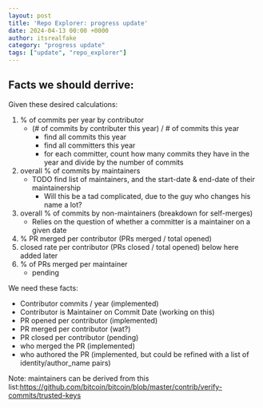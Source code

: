 ```yaml
---
layout: post
title: 'Repo Explorer: progress update'
date: 2024-04-13 00:00 +0000
author: itsrealfake
category: "progress update"
tags: ["update", "repo_explorer"]
---
```



## Facts we should derrive:

Given these desired calculations:
1) % of commits per year by contributor
   - (# of commits by contributer this year) / # of commits this year
     - find all commits this year
     - find all committers this year
     - for each committer, count how many commits they have in the year and divide by the number of commits
2) overall % of commits by maintainers
   - TODO find list of maintainers, and the start-date & end-date of their maintainership
     -   Will this be a tad complicated, due to the guy who changes his name a lot?
3) overall % of commits by non-maintainers (breakdown for self-merges)
   - Relies on the question of whether a committer is a maintainer on a given date
4) % PR merged per contributor (PRs merged / total opened)
5) closed rate per contributor (PRs closed / total opened)
below here added later
6) % of PRs merged per maintainer
   - pending

We need these facts:

- Contributor commits / year (implemented)
- Contributor is Maintainer on Commit Date (working on this)
- PR opened per contributor (implemented)
- PR merged per contributor (wat?)
- PR closed per contributor (pending)
- who merged the PR (implemented)
- who authored the PR (implemented, but could be refined with a list of identity/author_name pairs)

Note: maintainers can be derived from this list:https://github.com/bitcoin/bitcoin/blob/master/contrib/verify-commits/trusted-keys